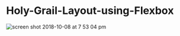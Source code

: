 # Holy-Grail-Layout-using-Flexbox
![screen shot 2018-10-08 at 7 53 04 pm](https://user-images.githubusercontent.com/43420527/46644151-f345ab00-cb33-11e8-898e-d4b22bb98c79.png)
